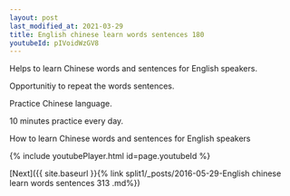 ```yaml
---
layout: post
last_modified_at: 2021-03-29
title: English chinese learn words sentences 180 
youtubeId: pIVoidWzGV8
---
```

 
 
Helps to learn Chinese words and sentences for English speakers.

Opportunitiy to repeat the words sentences. 

Practice Chinese language. 
 
10 minutes practice every day. 
 
How to learn Chinese words and sentences for English speakers 
 
{% include youtubePlayer.html id=page.youtubeId %}
 
 
[Next]({{ site.baseurl }}{% link  split1/_posts/2016-05-29-English chinese learn words sentences 313 .md%})
 
